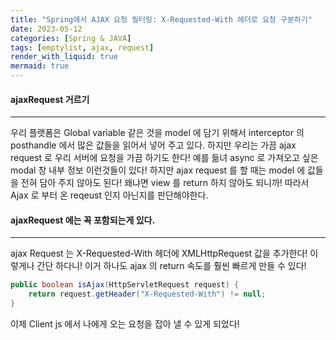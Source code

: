 ```yaml
---
title: "Spring에서 AJAX 요청 필터링: X-Requested-With 헤더로 요청 구분하기"
date: 2023-05-12
categories: [Spring & JAVA]
tags: [emptylist, ajax, request]
render_with_liquid: true
mermaid: true
---
```

#### ajaxRequest 거르기
---
우리 플랫폼은 Global variable 같은 것을 model 에 담기 위해서 interceptor 의 posthandle 에서 많은 값들을 읽어서 넣어 주고 있다. 
하지만 우리는 가끔 ajax request 로 우리 서버에 요청을 가끔 하기도 한다! 예를 듦녀 async 로 가져오고 싶은 modal 창 내부 정보 이런것들이 있다! 하지만 ajax request 를 할 때는 model 에 값들을 전혀 담아 주지 않아도 된다! 왜냐면 view 를 return 하지 않아도 되니까! 따라서 Ajax 로 부터 온 reqeust 인지 아닌지를 판단해야한다.

#### ajaxRequest 에는 꼭 포함되는게 있다. 
---
ajax Request 는 X-Requested-With 헤더에 XMLHttpRequest 값을 추가한다! 이렇게나 간단 하다니! 이거 하나도 ajax 의 return 속도를 훨씬 빠르게 만들 수 있다!

```java
public boolean isAjax(HttpServletRequest request) {
	return request.getHeader("X-Requested-With") != null;
}
```
이제 Client js 에서 나에게 오는 요청을 잡아 낼 수 있게 되었다!